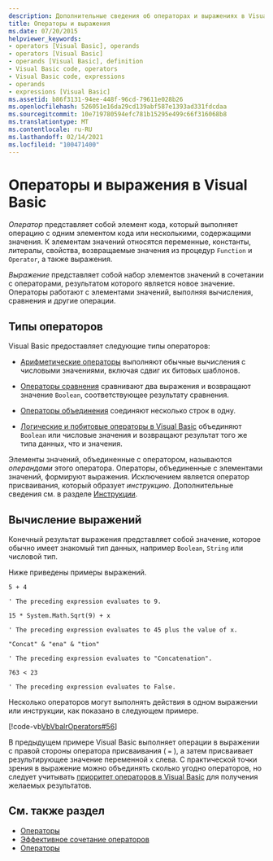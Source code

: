```yaml
---
description: Дополнительные сведения об операторах и выражениях в Visual Basic
title: Операторы и выражения
ms.date: 07/20/2015
helpviewer_keywords:
- operators [Visual Basic], operands
- operators [Visual Basic]
- operands [Visual Basic], definition
- Visual Basic code, operators
- Visual Basic code, expressions
- operands
- expressions [Visual Basic]
ms.assetid: b86f3131-94ee-448f-96cd-79611e028b26
ms.openlocfilehash: 526051e16da29cd139abf587e1393ad331fdcdaa
ms.sourcegitcommit: 10e719780594efc781b15295e499c66f316068b8
ms.translationtype: MT
ms.contentlocale: ru-RU
ms.lasthandoff: 02/14/2021
ms.locfileid: "100471400"
---
```

# <a name="operators-and-expressions-in-visual-basic"></a>Операторы и выражения в Visual Basic

*Оператор* представляет собой элемент кода, который выполняет операцию с одним элементом кода или несколькими, содержащими значения. К элементам значений относятся переменные, константы, литералы, свойства, возвращаемые значения из процедур `Function` и `Operator`, а также выражения.  
  
 *Выражение* представляет собой набор элементов значений в сочетании с операторами, результатом которого является новое значение. Операторы работают с элементами значений, выполняя вычисления, сравнения и другие операции.  
  
## <a name="types-of-operators"></a>Типы операторов  

 Visual Basic предоставляет следующие типы операторов:  
  
- [Арифметические операторы](arithmetic-operators.md) выполняют обычные вычисления с числовыми значениями, включая сдвиг их битовых шаблонов.  
  
- [Операторы сравнения](comparison-operators.md) сравнивают два выражения и возвращают значение `Boolean`, соответствующее результату сравнения.  
  
- [Операторы объединения](concatenation-operators.md) соединяют несколько строк в одну.  
  
- [Логические и побитовые операторы в Visual Basic](logical-and-bitwise-operators.md) объединяют `Boolean` или числовые значения и возвращают результат того же типа данных, что и значения.  
  
 Элементы значений, объединенные с оператором, называются *операндами* этого оператора. Операторы, объединенные с элементами значений, формируют выражения. Исключением является оператор присваивания, который образует *инструкцию*. Дополнительные сведения см. в разделе [Инструкции](../statements.md).  
  
## <a name="evaluation-of-expressions"></a>Вычисление выражений  

 Конечный результат выражения представляет собой значение, которое обычно имеет знакомый тип данных, например `Boolean`, `String` или числовой тип.  
  
 Ниже приведены примеры выражений.  
  
 `5 + 4`  
  
 `' The preceding expression evaluates to 9.`  
  
 `15 * System.Math.Sqrt(9) + x`  
  
 `' The preceding expression evaluates to 45 plus the value of x.`  
  
 `"Concat" & "ena" & "tion"`  
  
 `' The preceding expression evaluates to "Concatenation".`  
  
 `763 < 23`  
  
 `' The preceding expression evaluates to False.`  
  
 Несколько операторов могут выполнять действия в одном выражении или инструкции, как показано в следующем примере.  
  
 [!code-vb[VbVbalrOperators#56](~/samples/snippets/visualbasic/VS_Snippets_VBCSharp/VbVbalrOperators/VB/Class1.vb#56)]  
  
 В предыдущем примере Visual Basic выполняет операции в выражении с правой стороны оператора присваивания ( `=` ), а затем присваивает результирующее значение переменной `x` слева. С практической точки зрения в выражение можно объединять сколько угодно операторов, но следует учитывать [приоритет операторов в Visual Basic](../../../language-reference/operators/operator-precedence.md) для получения желаемых результатов.  

## <a name="see-also"></a>См. также раздел

- [Операторы](../../../language-reference/operators/index.md)
- [Эффективное сочетание операторов](efficient-combination-of-operators.md)
- [Операторы](../../../language-reference/statements/index.md)
